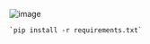 ![image](https://github.com/user-attachments/assets/4b1b942b-d494-4a87-baa0-9376238e0d46)

```
`pip install -r requirements.txt`
```
